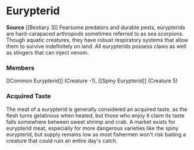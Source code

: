﻿---
creature_family: Eurypterid
id: '234'
name: Eurypterid
rarity: Common
source: '[[DATABASE/source/Bestiary 3|Bestiary 3]]'
trait: null
type: Creature Family

---
# Eurypterid

**Source** [[Bestiary 3]]
Fearsome predators and durable pests, eurypterids are hard-carapaced arthropods sometimes referred to as sea scorpions. Though aquatic creatures, they have robust respiratory systems that allow them to survive indefinitely on land. All eurypterids possess claws as well as stingers that can inject venom.

### Members

[[Common Eurypterid]] (Creature -1), [[Spiny Eurypterid]] (Creature 5)

###  Acquired Taste

The meat of a eurypterid is generally considered an acquired taste, as the flesh turns gelatinous when heated, but those who enjoy it claim its taste falls somewhere between sweet shrimp and crab. A market exists for eurypterid meat, especially for more dangerous varieties like the spiny eurypterid, but supply remains low as most fishermen won't risk baiting a creature that could ruin an entire day's catch.